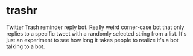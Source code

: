 # trashr
Twitter Trash reminder reply bot. Really weird corner-case bot that only
replies to a specific tweet with a randomly selected string from a list. It's
just an experiment to see how long it takes people to realize it's a bot talking
to a bot.
